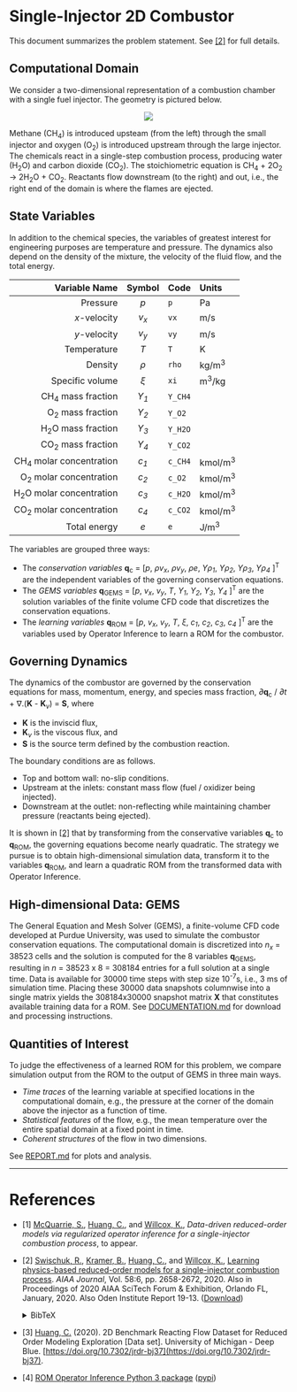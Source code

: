 # Single-Injector 2D Combustor

This document summarizes the problem statement.
See [\[2\]](#references) for full details.

## Computational Domain

We consider a two-dimensional representation of a combustion chamber with a single fuel injector.
The geometry is pictured below.

<p align="center"><img src="https://raw.githubusercontent.com/Willcox-Research-Group/ROM-OpInf-Combustion-2D/master/docs/figures/domain.svg"></p>

Methane (CH<sub>4</sub>) is introduced upsteam (from the left) through the small injector and oxygen (O<sub>2</sub>) is introduced upstream through the large injector.
The chemicals react in a single-step combustion process, producing water (H<sub>2</sub>O) and carbon dioxide (CO<sub>2</sub>).
The stoichiometric equation is CH<sub>4</sub> + 2O<sub>2</sub> -> 2H<sub>2</sub>O + CO<sub>2</sub>.
Reactants flow downstream (to the right) and out, i.e., the right end of the domain is where the flames are ejected.

## State Variables

In addition to the chemical species, the variables of greatest interest for engineering purposes are temperature and pressure.
The dynamics also depend on the density of the mixture, the velocity of the fluid flow, and the total energy.

| Variable Name | Symbol | Code | Units |
|          ---: | :---:  | :--- | :---  |
| Pressure | _p_ | `p` | Pa | 
| _x_-velocity | _v_<sub>_x_</sub> | `vx` | m/s |
| _y_-velocity | _v_<sub>_y_</sub> | `vy` | m/s |
| Temperature | _T_ | `T` | K |
| Density | _ρ_ | `rho` | kg/m<sup>3</sup> |
| Specific volume | _ξ_ | `xi` | m<sup>3</sup>/kg |
| CH<sub>4</sub> mass fraction | _Y_<sub>_1_</sub> | `Y_CH4` | |
|  O<sub>2</sub> mass fraction | _Y_<sub>_2_</sub> |  `Y_O2` | |
| H<sub>2</sub>O mass fraction | _Y_<sub>_3_</sub> | `Y_H2O` | |
| CO<sub>2</sub> mass fraction | _Y_<sub>_4_</sub> | `Y_CO2` | |
| CH<sub>4</sub> molar concentration | _c_<sub>_1_</sub> | `c_CH4` | kmol/m<sup>3</sup> |
|  O<sub>2</sub> molar concentration | _c_<sub>_2_</sub> |  `c_O2` | kmol/m<sup>3</sup> |
| H<sub>2</sub>O molar concentration | _c_<sub>_3_</sub> | `c_H2O` | kmol/m<sup>3</sup> |
| CO<sub>2</sub> molar concentration | _c_<sub>_4_</sub> | `c_CO2` | kmol/m<sup>3</sup> |
| Total energy | _e_ | `e` | J/m<sup>3</sup> |

The variables are grouped three ways:
- The _conservation variables_ **q**<sub>c</sub> = \[_p_, _ρv_<sub>_x_</sub>, _ρv_<sub>_y_</sub>, _ρe_, _Yρ_<sub>_1_</sub>, _Yρ_<sub>_2_</sub>, _Yρ_<sub>_3_</sub>, _Yρ_<sub>_4_</sub> \]<sup>T</sup> are the independent variables of the governing conservation equations.
- The _GEMS variables_ **q**<sub>GEMS</sub> = \[_p_, _v_<sub>_x_</sub>, _v_<sub>_y_</sub>, _T_, _Y_<sub>_1_</sub>, _Y_<sub>_2_</sub>, _Y_<sub>_3_</sub>, _Y_<sub>_4_</sub> \]<sup>T</sup> are the solution variables of the finite volume CFD code that discretizes the conservation equations.
- The _learning variables_ **q**<sub>ROM</sub> = \[_p_, _v_<sub>_x_</sub>, _v_<sub>_y_</sub>, _T_, _ξ_, _c_<sub>_1_</sub>, _c_<sub>_2_</sub>, _c_<sub>_3_</sub>, _c_<sub>_4_</sub> \]<sup>T</sup> are the variables used by Operator Inference to learn a ROM for the combustor.

## Governing Dynamics

The dynamics of the combustor are governed by the conservation equations for mass, momentum, energy, and species mass fraction, _∂_**q**<sub>c</sub> / _∂t_ + ∇.(**K** - **K**<sub>_v_</sub>) = **S**, where
- **K** is the inviscid flux,
- **K**<sub>_v_</sub> is the viscous flux, and
- **S** is the source term defined by the combustion reaction.

The boundary conditions are as follows.
- Top and bottom wall: no-slip conditions.
- Upstream at the inlets: constant mass flow (fuel / oxidizer being injected).
- Downstream at the outlet: non-reflecting while maintaining chamber pressure (reactants being ejected).

It is shown in [\[2\]](#references) that by transforming from the conservative variables **q**<sub>c</sub> to **q**<sub>ROM</sub>, the governing equations become nearly quadratic.
The strategy we pursue is to obtain high-dimensional simulation data, transform it to the variables **q**<sub>ROM</sub>, and learn a quadratic ROM from the transformed data with Operator Inference.

## High-dimensional Data: GEMS

The General Equation and Mesh Solver (GEMS), a finite-volume CFD code developed at Purdue University, was used to simulate the combustor conservation equations.
The computational domain is discretized into _n_<sub>_x_</sub> = 38523 cells and the solution is computed for the 8 variables **q**<sub>GEMS</sub>, resulting in _n_ = 38523 x 8 = 308184 entries for a full solution at a single time.
Data is available for 30000 time steps with step size 10<sup>-7</sup>s, i.e., 3 ms of simulation time.
Placing these 30000 data snapshots columnwise into a single matrix yields the 308184x30000 snapshot matrix **X** that constitutes available training data for a ROM.
See [DOCUMENTATION.md](./DOCUMENTATION.md) for download and processing instructions.

## Quantities of Interest

To judge the effectiveness of a learned ROM for this problem, we compare simulation output from the ROM to the output of GEMS in three main ways.
- _Time traces_ of the learning variable at specified locations in the computational domain, e.g., the pressure at the corner of the domain above the injector as a function of time.
- _Statistical features_ of the flow, e.g., the mean temperature over the entire spatial domain at a fixed point in time.
- _Coherent structures_ of the flow in two dimensions.

See [REPORT.md](./REPORT.md) for plots and analysis.

---

# References

- \[1\] [McQuarrie, S.](https://scholar.google.com/citations?user=qQ6JDJ4AAAAJ), [Huang, C.](https://scholar.google.com/citations?user=lUXijaQAAAAJ), and [Willcox, K.](https://kiwi.oden.utexas.edu/), _Data-driven reduced-order models via regularized operator inference for a single-injector combustion process_, to appear.

- \[2\] [Swischuk, R.](https://scholar.google.com/citations?user=L9D0LBsAAAAJ), [Kramer, B.](http://kramer.ucsd.edu/), [Huang, C.](https://scholar.google.com/citations?user=lUXijaQAAAAJ), and [Willcox, K.](https://kiwi.oden.utexas.edu/), [Learning physics-based reduced-order models for a single-injector combustion process](https://arc.aiaa.org/doi/10.2514/1.J058943). _AIAA Journal_, Vol. 58:6, pp. 2658-2672, 2020. Also in Proceedings of 2020 AIAA SciTech Forum & Exhibition, Orlando FL, January, 2020. Also Oden Institute Report 19-13.
([Download](https://kiwi.oden.utexas.edu/papers/learning-reduced-model-combustion-Swischuk-Kramer-Huang-Willcox.pdf))<details><summary>BibTeX</summary><pre>
@article{SKHW2020ROMCombustion,
    title     = {Learning physics-based reduced-order models for a single-injector combustion process},
    author    = {Swischuk, R. and Kramer, B. and Huang, C. and Willcox, K.},
    journal   = {AIAA Journal},
    volume    = {58},
    number    = {6},
    pages     = {2658--2672},
    year      = {2020},
    publisher = {American Institute of Aeronautics and Astronautics}
}</pre></details>

- \[3\] [Huang, C.](https://scholar.google.com/citations?user=lUXijaQAAAAJ) (2020). 2D Benchmark Reacting Flow Dataset for Reduced Order Modeling Exploration \[Data set\]. University of Michigan - Deep Blue. [https://doi.org/10.7302/jrdr-bj37](https://doi.org/10.7302/jrdr-bj37).

- \[4\] [ROM Operator Inference Python 3 package](https://github.com/Willcox-Research-Group/rom-operator-inference-Python3) ([pypi](https://pypi.org/project/rom-operator-inference/))

